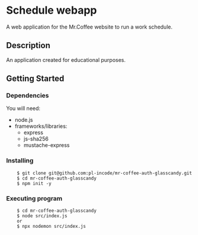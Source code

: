 # Schedule webapp

A web application for the Mr.Coffee website to run a work schedule.

## Description

An application created for educational purposes.

## Getting Started

### Dependencies

You will need:
* node.js
* frameworks/libraries:
    - express
    - js-sha256
    - mustache-express

### Installing

```
    $ git clone git@github.com:pl-incode/mr-coffee-auth-glasscandy.git
    $ cd mr-coffee-auth-glasscandy
    $ npm init -y
```

### Executing program

```
    $ cd mr-coffee-auth-glasscandy
    $ node src/index.js
    or
    $ npx nodemon src/index.js
```
